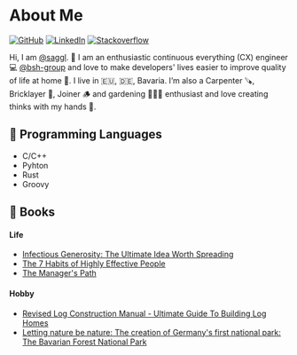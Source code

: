 # About Me

[![GitHub](https://img.shields.io/badge/GitHub-%40saggl-239a3b.svg)](https://github.com/saggl)
[![LinkedIn](https://img.shields.io/badge/Linked-in-0c66c3.svg)](https://www.linkedin.com/in/christian-sagstetter-107187b7/)
[![Stackoverflow](https://img.shields.io/badge/Stackoverflow-%40sagstetterc-239a3b.svg)](https://stackoverflow.com/users/10333632/sagstetterc)


Hi, I am [@saggl](https://github.com/saggl). 👋 I am an enthusiastic continuous everything (CX) engineer 💻 [@bsh-group](https://www.bsh-group.com) and love to make developers' lives easier to improve quality of life at home 🏡. I live in 🇪🇺, 🇩🇪, Bavaria. I’m also a Carpenter 🪚, Bricklayer 🧱, Joiner 🪵 and gardening 🧑‍🌾🌳 enthusiast and love creating thinks with my hands 👐.

## 💖 Programming Languages
* C/C++
* Pyhton
* Rust
* Groovy
  
## 🌈 Books
#### Life
* [Infectious Generosity: The Ultimate Idea Worth Spreading](https://amzn.eu/d/dyKnSgT)
* [The 7 Habits of Highly Effective People](https://amzn.eu/d/hqgCccb)
* [The Manager's Path](https://amzn.eu/d/ghPLaCO)

#### Hobby
* [Revised Log Construction Manual - Ultimate Guide To Building Log Homes](https://amzn.eu/d/bWpeIkT)
* [Letting nature be nature: The creation of Germany's first national park: The Bavarian Forest National Park](https://amzn.eu/d/3gXzSPl)

